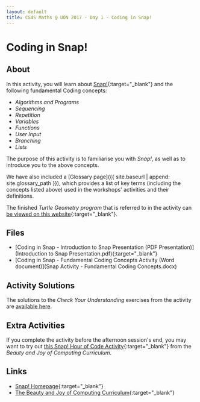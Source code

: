 ```yaml
---
layout: default
title: CS4S Maths @ UON 2017 - Day 1 - Coding in Snap!
---
```


# Coding in Snap!

## About

In this activity, you will learn about [Snap!](http://snap.berkeley.edu/){:target="_blank"} and the following fundamental Coding concepts:

- *Algorithms and Programs*
- *Sequencing*
- *Repetition*
- *Variables*
- *Functions*
- *User Input*
- *Branching*
- *Lists*

The purpose of this activity is to familiarise you with *Snap!*, as well as to introduce you to the above concepts.

We have also included a [Glossary page]({{ site.baseurl | append: site.glossary_path }}), which provides a list of key terms (including the concepts listed above) used in the workshops' activities and their definitions.

The finished *Turtle Geometry program* that is referred to in the activity can [be viewed on this website](http://snap.berkeley.edu/snapsource/snap.html#present:Username=hckmd&ProjectName=Turtle%20Geometry){:target="_blank"}.

## Files

- [Coding in Snap - Introduction to Snap Presentation (PDF Presentation)](Introduction to Snap Presentation.pdf){:target="_blank"}
- [Coding in Snap - Fundamental Coding Concepts Activity (Word document)](Snap Activity - Fundamental Coding Concepts.docx)

## Activity Solutions

The solutions to the *Check Your Understanding* exercises from the activity are [available here](solutions).

## Extra Activities

If you complete the activity before the afternoon session's end, you may want to try out [this Snap! Hour of Code Activity](http://snap.berkeley.edu/hoc/#1){:target="_blank"} from the *Beauty and Joy of Computing Curriculum*.

## Links

- [Snap! Homepage](http://snap.berkeley.edu/index.html){:target="_blank"}
- [The Beauty and Joy of Computing Curriculum](http://bjc.berkeley.edu/website/curriculum.html){:target="_blank"}
